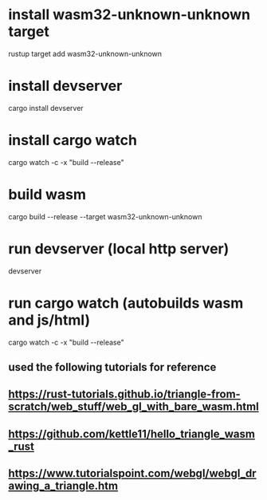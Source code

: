 # install wasm32-unknown-unknown target 
rustup target add wasm32-unknown-unknown
# install devserver
cargo install devserver
# install cargo watch
cargo watch -c -x "build --release"

# build wasm
cargo build --release --target wasm32-unknown-unknown
# run devserver (local http server)
devserver
# run cargo watch (autobuilds wasm and js/html)
cargo watch -c -x "build --release"

## used the following tutorials for reference
## https://rust-tutorials.github.io/triangle-from-scratch/web_stuff/web_gl_with_bare_wasm.html
## https://github.com/kettle11/hello_triangle_wasm_rust
## https://www.tutorialspoint.com/webgl/webgl_drawing_a_triangle.htm
